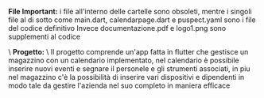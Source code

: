 **File Important:**
i file all'interno delle cartelle sono obsoleti, mentre i singoli file al di sotto come main.dart, calendarpage.dart e puspect.yaml sono i file del codice definitivo
Invece documentazione.pdf e logo1.png sono supplementi al codice


\\ 
**Progetto:** \\
Il progetto comprende un'app fatta in flutter che gestisce un magazzino con un calendario implementato, nel calendario è possibile inserire nuovi eventi e segnare il personele e gli strumenti associati, in piu nel magazzino c'è la possibilità di inserire vari dispositivi e dipendenti in modo tale da gestire l'azienda nel suo completo in maniera efficace

